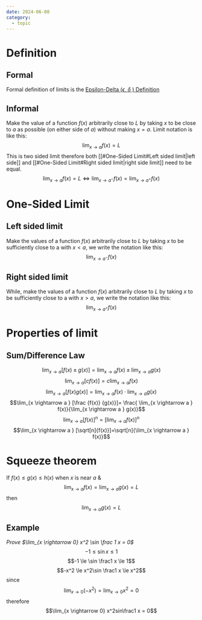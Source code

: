 ```yaml
---
date: 2024-06-08
category:
  - topic
---
```

# Definition
## Formal
Formal definition of limits is the [Epsilon-Delta ($\epsilon$, $\delta$ ) Definition](https://math.libretexts.org/Bookshelves/Calculus/Calculus_3e_(Apex)/01%3A_Limits/1.02%3A_Epsilon-Delta_Definition_of_a_Limit)
## Informal
Make the value of a function $f(x)$ arbitrarily close to $L$ by taking $x$ to be close to $a$ as possible (on either side of $a$) without making $x = a$. Limit notation is like this:
$$\lim_{x\rightarrow a} f(x) = L$$
This is two sided limit therefore both [[#One-Sided Limit#Left sided limit|left side]] and [[#One-Sided Limit#Right sided limit|right side limit]] need to be equal. 
$$\lim_{x\rightarrow a} f(x) = L \Leftrightarrow \lim_{x\rightarrow a^-}f(x) = \lim_{x\rightarrow a^+}f(x)  $$
# One-Sided Limit
## Left sided limit
Make the values of a function $f(x)$ arbitrarily close to $L$ by taking $x$ to be sufficiently close to a with $x < a$, we write the notation like this:
$$ \lim_{x\rightarrow a^-} f(x)$$
## Right sided limit
While, make the values of a function $f(x)$ arbitrarily close to $L$ by taking $x$ to be sufficiently close to a with $x > a$, we write the notation like this:
$$ \lim_{x\rightarrow a^+} f(x)$$
# Properties of limit
## Sum/Difference Law
$$\lim_{x \rightarrow a } [f(x) \pm g(x)]=\lim_{x \rightarrow a } f(x) \pm \lim_{x \rightarrow a } g(x)$$
$$\lim_{x \rightarrow a } [cf(x)]=c\lim_{x \rightarrow a } f(x)
$$$$\lim_{x \rightarrow a } [f(x) g(x)]=\lim_{x \rightarrow a } f(x) \cdot \lim_{x \rightarrow a } g(x)$$
$$\lim_{x \rightarrow a } [\frac {f(x)} {g(x)}]= \frac{ \lim_{x \rightarrow a } f(x)}{\lim_{x \rightarrow a } g(x)}$$
$$\lim_{x \rightarrow a } [f(x)]^n=[\lim_{x \rightarrow a } f(x)]^n$$
$$\lim_{x \rightarrow a } [\sqrt[n]{f(x)}]=\sqrt[n]{\lim_{x \rightarrow a } f(x)}$$
# Squeeze theorem
If $f(x)\le g(x)\le h(x)$ when $x$ is near $a$ & $$\lim_{x\rightarrow a} f(x) = \lim_{x\rightarrow a} g(x) = L $$
then
$$\lim_{x\rightarrow a} g(x) = L $$
## Example
*Prove $\lim_{x \rightarrow 0} x^2 \sin \frac 1 x = 0$*
$$-1 \le \sin x \le 1$$
$$-1 \le \sin \frac1 x \le 1$$
$$-x^2 \le x^2\sin \frac1 x \le x^2$$
since $$\lim_{x \rightarrow 0} (-x^2) = \lim_{x \rightarrow 0} x^2 = 0$$
therefore $$\lim_{x \rightarrow 0} x^2sin\frac1 x = 0$$